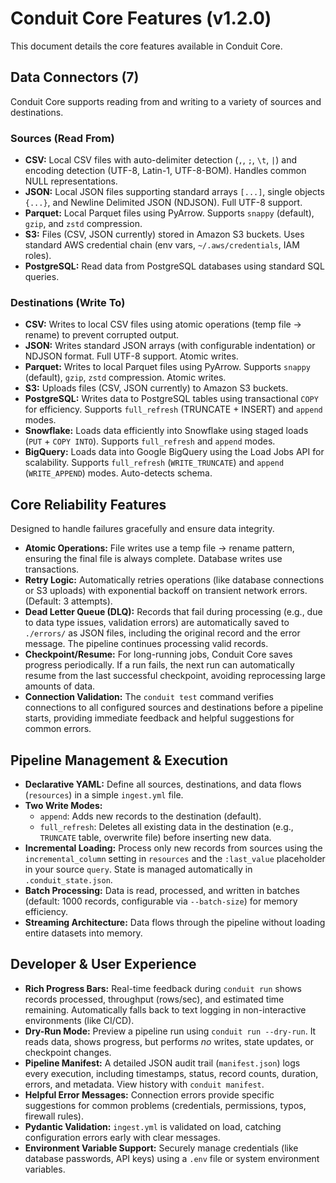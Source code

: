 # Conduit Core Features (v1.2.0)

This document details the core features available in Conduit Core.

## Data Connectors (7)

Conduit Core supports reading from and writing to a variety of sources and destinations.

### Sources (Read From)
* **CSV:** Local CSV files with auto-delimiter detection (`,`, `;`, `\t`, `|`) and encoding detection (UTF-8, Latin-1, UTF-8-BOM). Handles common NULL representations.
* **JSON:** Local JSON files supporting standard arrays `[...]`, single objects `{...}`, and Newline Delimited JSON (NDJSON). Full UTF-8 support.
* **Parquet:** Local Parquet files using PyArrow. Supports `snappy` (default), `gzip`, and `zstd` compression.
* **S3:** Files (CSV, JSON currently) stored in Amazon S3 buckets. Uses standard AWS credential chain (env vars, `~/.aws/credentials`, IAM roles).
* **PostgreSQL:** Read data from PostgreSQL databases using standard SQL queries.

### Destinations (Write To)
* **CSV:** Writes to local CSV files using atomic operations (temp file → rename) to prevent corrupted output.
* **JSON:** Writes standard JSON arrays (with configurable indentation) or NDJSON format. Full UTF-8 support. Atomic writes.
* **Parquet:** Writes to local Parquet files using PyArrow. Supports `snappy` (default), `gzip`, `zstd` compression. Atomic writes.
* **S3:** Uploads files (CSV, JSON currently) to Amazon S3 buckets.
* **PostgreSQL:** Writes data to PostgreSQL tables using transactional `COPY` for efficiency. Supports `full_refresh` (TRUNCATE + INSERT) and `append` modes.
* **Snowflake:** Loads data efficiently into Snowflake using staged loads (`PUT` + `COPY INTO`). Supports `full_refresh` and `append` modes.
* **BigQuery:** Loads data into Google BigQuery using the Load Jobs API for scalability. Supports `full_refresh` (`WRITE_TRUNCATE`) and `append` (`WRITE_APPEND`) modes. Auto-detects schema.

## Core Reliability Features

Designed to handle failures gracefully and ensure data integrity.

* **Atomic Operations:** File writes use a temp file → rename pattern, ensuring the final file is always complete. Database writes use transactions.
* **Retry Logic:** Automatically retries operations (like database connections or S3 uploads) with exponential backoff on transient network errors. (Default: 3 attempts).
* **Dead Letter Queue (DLQ):** Records that fail during processing (e.g., due to data type issues, validation errors) are automatically saved to `./errors/` as JSON files, including the original record and the error message. The pipeline continues processing valid records.
* **Checkpoint/Resume:** For long-running jobs, Conduit Core saves progress periodically. If a run fails, the next run can automatically resume from the last successful checkpoint, avoiding reprocessing large amounts of data.
* **Connection Validation:** The `conduit test` command verifies connections to all configured sources and destinations before a pipeline starts, providing immediate feedback and helpful suggestions for common errors.

## Pipeline Management & Execution

* **Declarative YAML:** Define all sources, destinations, and data flows (`resources`) in a simple `ingest.yml` file.
* **Two Write Modes:**
    * `append`: Adds new records to the destination (default).
    * `full_refresh`: Deletes all existing data in the destination (e.g., `TRUNCATE` table, overwrite file) before inserting new data.
* **Incremental Loading:** Process only new records from sources using the `incremental_column` setting in `resources` and the `:last_value` placeholder in your source `query`. State is managed automatically in `.conduit_state.json`.
* **Batch Processing:** Data is read, processed, and written in batches (default: 1000 records, configurable via `--batch-size`) for memory efficiency.
* **Streaming Architecture:** Data flows through the pipeline without loading entire datasets into memory.

## Developer & User Experience

* **Rich Progress Bars:** Real-time feedback during `conduit run` shows records processed, throughput (rows/sec), and estimated time remaining. Automatically falls back to text logging in non-interactive environments (like CI/CD).
* **Dry-Run Mode:** Preview a pipeline run using `conduit run --dry-run`. It reads data, shows progress, but performs *no* writes, state updates, or checkpoint changes.
* **Pipeline Manifest:** A detailed JSON audit trail (`manifest.json`) logs every execution, including timestamps, status, record counts, duration, errors, and metadata. View history with `conduit manifest`.
* **Helpful Error Messages:** Connection errors provide specific suggestions for common problems (credentials, permissions, typos, firewall rules).
* **Pydantic Validation:** `ingest.yml` is validated on load, catching configuration errors early with clear messages.
* **Environment Variable Support:** Securely manage credentials (like database passwords, API keys) using a `.env` file or system environment variables.